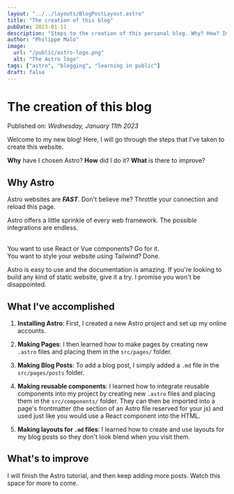 ```yaml
---
layout: "../../layouts/BlogPostLayout.astro"
title: "The creation of this blog"
pubDate: 2023-01-11
description: "Steps to the creation of this personal blog. Why? How? Improvements?"
author: "Philippe Malo"
image:
  url: "/public/astro-logo.png"
  alt: "The Astro logo"
tags: ["astro", "blogging", "learning in public"]
draft: false
---
```


# The creation of this blog

Published on: _Wednesday, January 11th 2023_

Welcome to my new blog! Here, I will go through the steps that I've taken to create this website.

**Why** have I chosen Astro? **How** did I do it? **What** is there to improve?

## Why Astro

Astro websites are _**FAST**_. Don't believe me? Throttle your connection and reload this page.

Astro offers a little sprinkle of every web framework. The possible integrations are endless.

<br>
You want to use React or Vue components? Go for it.
<br>
You want to style your website using Tailwind? Done.

Astro is easy to use and the documentation is amazing. If you're looking to build any kind of static website, give it a try. I promise you won't be disappointed.

## What I've accomplished

1. **Installing Astro**: First, I created a new Astro project and set up my online accounts.

2. **Making Pages**: I then learned how to make pages by creating new `.astro` files and placing them in the `src/pages/` folder.

3. **Making Blog Posts**: To add a blog post, I simply added a `.md` file in the `src/pages/posts` folder.

4. **Making reusable components**: I learned how to integrate reusable components into my project by creating new `.astro` files and placing them in the `src/components/` folder. They can then be imported into a page's frontmatter (the section of an Astro file reserved for your js) and used just like you would use a React component into the HTML.

5. **Making layouts for `.md` files**: I learned how to create and use layouts for my blog posts so they don't look blend when you visit them.

## What's to improve

I will finish the Astro tutorial, and then keep adding more posts. Watch this space for more to come.
